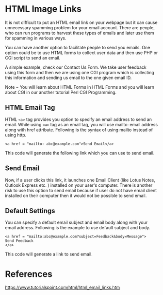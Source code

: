 # HTML Image Links

It is not difficult to put an HTML email link on your webpage but it can cause unnecessary spamming problem for your email account. There are people, who can run programs to harvest these types of emails and later use them for spamming in various ways.

You can have another option to facilitate people to send you emails. One option could be to use HTML forms to collect user data and then use PHP or CGI script to send an email.

A simple example, check our Contact Us Form. We take user feedback using this form and then we are using one CGI program which is collecting this information and sending us email to the one given email ID.

Note − You will learn about HTML Forms in HTML Forms and you will learn about CGI in our another tutorial Perl CGI Programming.

## HTML Email Tag
HTML `<a>` tag provides you option to specify an email address to send an email. While using `<a>` tag as an email tag, you will use mailto: email address along with href attribute. Following is the syntax of using mailto instead of using http.
```
<a href = "mailto: abc@example.com">Send Email</a>
```
This code will generate the following link which you can use to send email.

## Send Email
Now, if a user clicks this link, it launches one Email Client (like Lotus Notes, Outlook Express etc. ) installed on your user's computer. There is another risk to use this option to send email because if user do not have email client installed on their computer then it would not be possible to send email.

## Default Settings
You can specify a default email subject and email body along with your email address. Following is the example to use default subject and body.
```
<a href = "mailto:abc@example.com?subject=Feedback&body=Message">
Send Feedback
</a>
```
This code will generate a link to send email.

# References
https://www.tutorialspoint.com/html/html_email_links.htm
